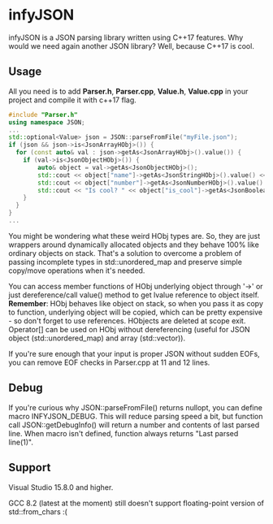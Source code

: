 # infyJSON
infyJSON is a JSON parsing library written using C++17 features. Why would we need again another JSON library? Well, because C++17 is cool.
## Usage

All you need is to add **Parser.h**, **Parser.cpp**, **Value.h**, **Value.cpp** in your project and compile it with c++17 flag.
```cpp
#include "Parser.h"
using namespace JSON;
...
std::optional<Value> json = JSON::parseFromFile("myFile.json");  
if (json && json->is<JsonArrayHObj>()) {
  for (const auto& val : json->getAs<JsonArrayHObj>().value()) {
  	if (val->is<JsonObjectHObj>()) {
  		auto& object = val->getAs<JsonObjectHObj>();
  		std::cout << object["name"]->getAs<JsonStringHObj>().value() << '\n';
  		std::cout << object["number"]->getAs<JsonNumberHObj>().value() << '\n';
  		std::cout << "Is cool? " << object["is_cool"]->getAs<JsonBooleanHObj>().value() << '\n';
  	}
  }
}
...
```
You might be wondering what these weird HObj types are. So, they are just wrappers around dynamically allocated objects and they behave 100% like ordinary objects on stack. That's a solution to overcome a problem of passing incomplete types in std::unordered_map and preserve simple copy/move operations when it's needed.

You can access member functions of HObj underlying object through '->' or just dereference/call value() method to get lvalue reference to object itself. **Remember**: HObj behaves like object on stack, so when you pass it as copy to function, underlying object will be copied, which can be pretty expensive - so don't forget to use references. HObjects are deleted at scope exit.
Operator[] can be used on HObj without dereferencing (useful for JSON object (std::unordered_map) and array (std::vector)).

If you're sure enough that your input is proper JSON without sudden EOFs, you can remove EOF checks in Parser.cpp at 11 and 12 lines.

## Debug

If you're curious why JSON::parseFromFile() returns nullopt, you can define macro INFYJSON_DEBUG. This will reduce parsing speed a bit, but function call JSON::getDebugInfo() will return a number and contents of last parsed line. When macro isn't defined, function always returns "Last parsed line(1)".

## Support
Visual Studio 15.8.0 and higher.

GCC 8.2 (latest at the moment) still doesn't support floating-point version of std::from_chars :(
